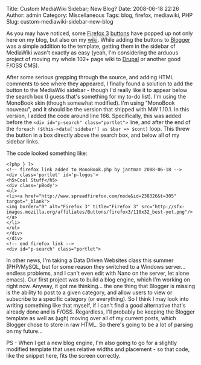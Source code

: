 Title: Custom MediaWiki Sidebar; New Blog?
Date: 2008-06-18 22:26
Author: admin
Category: Miscellaneous
Tags: blog, firefox, mediawiki, PHP
Slug: custom-mediawiki-sidebar-new-blog

As you may have noticed, some [Firefox
3](http://www.spreadfirefox.com/node&id=238326&t=305)
[buttons](http://www.spreadfirefox.com/?q=affiliates/homepage) have
popped up not only here on my blog, but also on my
[wiki](http://www.jasonantman.com/). While adding the buttons to
[Blogger](http://www.blogger.com/) was a simple addition to the
template, getting them in the sidebar of MediaWiki wasn't exactly as
easy (yeah, I'm considering the arduous project of moving my whole 102+
page wiki to [Drupal](http://drupal.org/) or another good F/OSS CMS).

After some serious grepping through the source, and adding HTML comments
to see where they appeared, I finally found a solution to add the button
to the MediaWiki sidebar - though I'd really like it to appear below the
search box (I guess that's something for my to-do list). I'm using the
MonoBook skin (though somewhat modified). I'm using "MonoBook nouveau",
and it should be the version that shipped with MW 1.10.1. In this
version, I added the code around line 166. Specifically, this was added
before the `<div id="p-search" class="portlet">` line, and after the end
of the `foreach ($this->data['sidebar'] as $bar => $cont)` loop. This
threw the button in a box directly above the search box, and below all
of my sidebar links.

The code looked something like:

~~~~{.html}
<?php } ?>
<!-- firefox link added to MonoBook.php by jantman 2008-06-18 -->
<div class='portlet' id='p-logos'>
<h5>Cool Stuff</h5>
<div class='pBody'>
<ul>
<li><a href="http://www.spreadfirefox.com/node&id=238326&t=305" target="_blank">
<img border="0" alt="Firefox 3" title="Firefox 3" src="http://sfx-images.mozilla.org/affiliates/Buttons/firefox3/110x32_best-yet.png"/>
</a>
</li>
</ul>
</div>
</div>
<!-- end firefox link -->
<div id="p-search" class="portlet">
~~~~

In other news, I'm taking a Data Driven Websites class this summer
(PHP/MySQL, but for some reason they switched to a Windows server...
endless problems, and I can't even edit with Nano on the server, let
alone emacs). Our first project was to build a blog engine, which I'm
working on right now. Anyway, it got me thinking... the one thing that
Blogger is missing is the ability to post to a given category, and allow
users to view or subscribe to a specific category (or everything). So I
think I may look into writing something like that myself, if I can't
find a good alternative that's already done and is F/OSS. Regardless,
I'll probably be keeping the Blogger template as well as (ugh) moving
over all of my current posts, which Blogger chose to store in raw HTML.
So there's going to be a lot of parsing on my future...

PS - When I get a new blog engine, I'm also going to go for a slightly
modified template that uses relative widths and placement - so that
code, like the snippet here, fits the screen correctly.
